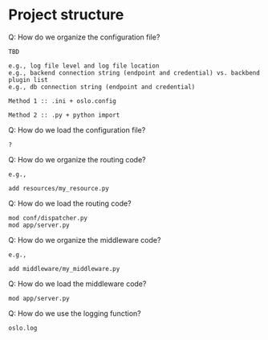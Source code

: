 # Project structure

Q: How do we organize the configuration file?

```
TBD

e.g., log file level and log file location
e.g., backend connection string (endpoint and credential) vs. backbend plugin list
e.g., db connection string (endpoint and credential)

Method 1 :: .ini + oslo.config

Method 2 :: .py + python import

```

Q: How do we load the configuration file?

```
?
```

Q: How do we organize the routing code?

```
e.g.,

add resources/my_resource.py
```

Q: How do we load the routing code?

```
mod conf/dispatcher.py
mod app/server.py
```

Q: How do we organize the middleware code?

```
e.g.,

add middleware/my_middleware.py
```

Q: How do we load the middleware code?

```
mod app/server.py
```

Q: How do we use the logging function?

```
oslo.log
```